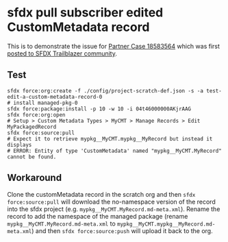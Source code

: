 # sfdx pull subscriber edited CustomMetadata record

This is to demonstrate the issue for [Partner Case 18583564][1]
which was first [posted to SFDX Trailblazer community][2].

[1]: https://partners.salesforce.com/partnerCaseDetails?id=5000M00000jth6JQAQ
[2]: https://success.salesforce.com/0D53A00003TuBxk

## Test

```
sfdx force:org:create -f ./config/project-scratch-def.json -s -a test-edit-a-custom-metadata-record-0
# install managed-pkg-0
sfdx force:package:install -p 10 -w 10 -i 04t46000000AKjrAAG
sfdx force:org:open
# Setup > Custom Metadata Types > MyCMT > Manage Records > Edit MyPackagedRecord
sfdx force:source:pull
# Expect it to retrieve mypkg__MyCMT.mypkg__MyRecord but instead it displays
# ERROR: Entity of type 'CustomMetadata' named "mypkg__MyCMT.MyRecord" cannot be found.
```

## Workaround

Clone the customMetadata record in the scratch org and then `sfdx force:source:pull` will download the no-namespace version of the record into the sfdx project (e.g. `mypkg__MyCMT.MyRecord.md-meta.xml`). Rename the record to add the namespace of the managed package (rename `mypkg__MyCMT.MyRecord.md-meta.xml` to `mypkg__MyCMT.mypkg__MyRecord.md-meta.xml`) and then `sfdx force:source:push` will upload it back to the org.

